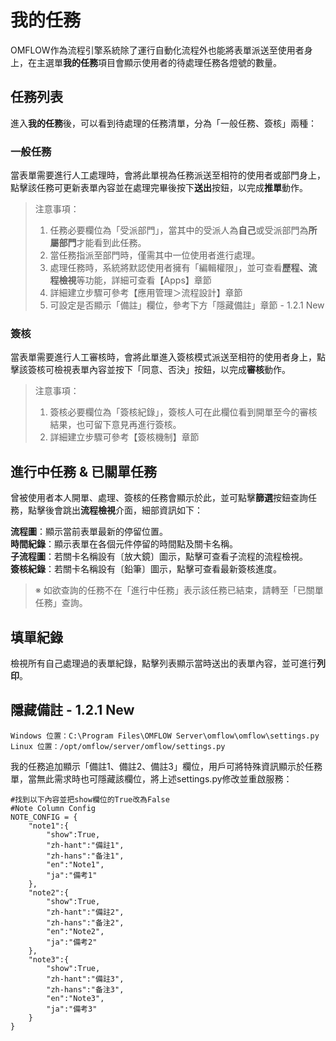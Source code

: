 

# 我的任務

OMFLOW作為流程引擎系統除了運行自動化流程外也能將表單派送至使用者身上，在主選單**我的任務**項目會顯示使用者的待處理任務各燈號的數量。

## 任務列表

進入**我的任務**後，可以看到待處理的任務清單，分為「一般任務、簽核」兩種：

### 一般任務

當表單需要進行人工處理時，會將此單視為任務派送至相符的使用者或部門身上，點擊該任務可更新表單內容並在處理完畢後按下**送出**按鈕，以完成**推單**動作。

> 注意事項：  
> 1. 任務必要欄位為「受派部門」，當其中的受派人為**自己**或受派部門為**所屬部門**才能看到此任務。
> 2. 當任務指派至部門時，僅需其中一位使用者進行處理。
> 3. 處理任務時，系統將默認使用者擁有「編輯權限」，並可查看**歷程、流程檢視**等功能，詳細可查看【Apps】章節
> 4. 詳細建立步驟可參考【應用管理＞流程設計】章節  
> 5. 可設定是否顯示「備註」欄位，參考下方「隱藏備註」章節 - 1.2.1 New  

### 簽核

當表單需要進行人工審核時，會將此單進入簽核模式派送至相符的使用者身上，點擊該簽核可檢視表單內容並按下「同意、否決」按鈕，以完成**審核**動作。

> 注意事項：  
> 1. 簽核必要欄位為「簽核紀錄」，簽核人可在此欄位看到開單至今的審核結果，也可留下意見再進行簽核。  
> 2. 詳細建立步驟可參考【簽核機制】章節

## 進行中任務 & 已關單任務

曾被使用者本人開單、處理、簽核的任務會顯示於此，並可點擊**篩選**按鈕查詢任務，點擊後會跳出**流程檢視**介面，細部資訊如下：

**流程圖**：顯示當前表單最新的停留位置。  
**時間紀錄**：顯示表單在各個元件停留的時間點及關卡名稱。  
**子流程圖**：若關卡名稱設有〔放大鏡〕圖示，點擊可查看子流程的流程檢視。  
**簽核紀錄**：若關卡名稱設有〔鉛筆〕圖示，點擊可查看最新簽核進度。

> ※ 如欲查詢的任務不在「進行中任務」表示該任務已結束，請轉至「已關單任務」查詢。

## 填單紀錄

檢視所有自己處理過的表單紀錄，點擊列表顯示當時送出的表單內容，並可進行**列印**。

## 隱藏備註 - 1.2.1 New

```
Windows 位置：C:\Program Files\OMFLOW Server\omflow\omflow\settings.py
Linux 位置：/opt/omflow/server/omflow/settings.py
```

我的任務追加顯示「備註1、備註2、備註3」欄位，用戶可將特殊資訊顯示於任務單，當無此需求時也可隱藏該欄位，將上述settings.py修改並重啟服務：

```
#找到以下內容並把show欄位的True改為False
#Note Column Config
NOTE_CONFIG = {
    "note1":{
        "show":True,
        "zh-hant":"備註1",
        "zh-hans":"备注1",
        "en":"Note1",
        "ja":"備考1"
    },
    "note2":{
        "show":True,
        "zh-hant":"備註2",
        "zh-hans":"备注2",
        "en":"Note2",
        "ja":"備考2"
    },
    "note3":{
        "show":True,
        "zh-hant":"備註3",
        "zh-hans":"备注3",
        "en":"Note3",
        "ja":"備考3"
    }
}
```
